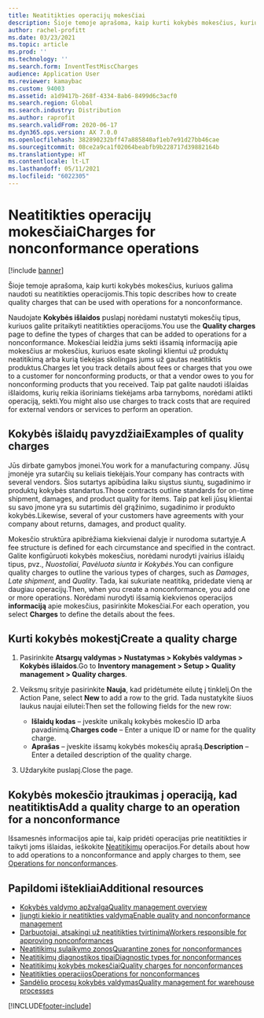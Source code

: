 ```yaml
---
title: Neatitikties operacijų mokesčiai
description: Šioje temoje aprašoma, kaip kurti kokybės mokesčius, kuriuos galima naudoti su neatitikties operacijomis.
author: rachel-profitt
ms.date: 03/23/2021
ms.topic: article
ms.prod: ''
ms.technology: ''
ms.search.form: InventTestMiscCharges
audience: Application User
ms.reviewer: kamaybac
ms.custom: 94003
ms.assetid: a1d9417b-268f-4334-8ab6-8499d6c3acf0
ms.search.region: Global
ms.search.industry: Distribution
ms.author: raprofit
ms.search.validFrom: 2020-06-17
ms.dyn365.ops.version: AX 7.0.0
ms.openlocfilehash: 382890232bff47a885840af1eb7e91d27bb46cae
ms.sourcegitcommit: 08ce2a9ca1f02064beabfb9b228717d39882164b
ms.translationtype: HT
ms.contentlocale: lt-LT
ms.lasthandoff: 05/11/2021
ms.locfileid: "6022305"
---
```

# <a name="charges-for-nonconformance-operations"></a><span data-ttu-id="982ab-103">Neatitikties operacijų mokesčiai</span><span class="sxs-lookup"><span data-stu-id="982ab-103">Charges for nonconformance operations</span></span>

[!include [banner](../includes/banner.md)]

<span data-ttu-id="982ab-104">Šioje temoje aprašoma, kaip kurti kokybės mokesčius, kuriuos galima naudoti su neatitikties operacijomis.</span><span class="sxs-lookup"><span data-stu-id="982ab-104">This topic describes how to create quality charges that can be used with operations for a nonconformance.</span></span>

<span data-ttu-id="982ab-105">Naudojate **Kokybės išlaidos** puslapį norėdami nustatyti mokesčių tipus, kuriuos galite pritaikyti neatitikties operacijoms.</span><span class="sxs-lookup"><span data-stu-id="982ab-105">You use the **Quality charges** page to define the types of charges that can be added to operations for a nonconformance.</span></span> <span data-ttu-id="982ab-106">Mokesčiai leidžia jums sekti išsamią informaciją apie mokesčius ar mokesčius, kuriuos esate skolingi klientui už produktų neatitikimą arba kurią tiekėjas skolingas jums už gautas neatitiktis produktus.</span><span class="sxs-lookup"><span data-stu-id="982ab-106">Charges let you track details about fees or charges that you owe to a customer for nonconforming products, or that a vendor owes to you for nonconforming products that you received.</span></span> <span data-ttu-id="982ab-107">Taip pat galite naudoti išlaidas išlaidoms, kurių reikia išoriniams tiekėjams arba tarnyboms, norėdami atlikti operaciją, sekti.</span><span class="sxs-lookup"><span data-stu-id="982ab-107">You might also use charges to track costs that are required for external vendors or services to perform an operation.</span></span>

## <a name="examples-of-quality-charges"></a><span data-ttu-id="982ab-108">Kokybės išlaidų pavyzdžiai</span><span class="sxs-lookup"><span data-stu-id="982ab-108">Examples of quality charges</span></span>

<span data-ttu-id="982ab-109">Jūs dirbate gamybos įmonei.</span><span class="sxs-lookup"><span data-stu-id="982ab-109">You work for a manufacturing company.</span></span> <span data-ttu-id="982ab-110">Jūsų įmonėje yra sutarčių su keliais tiekėjais.</span><span class="sxs-lookup"><span data-stu-id="982ab-110">Your company has contracts with several vendors.</span></span> <span data-ttu-id="982ab-111">Šios sutartys apibūdina laiku siųstus siuntų, sugadinimo ir produktų kokybės standartus.</span><span class="sxs-lookup"><span data-stu-id="982ab-111">Those contracts outline standards for on-time shipment, damages, and product quality for items.</span></span> <span data-ttu-id="982ab-112">Taip pat keli jūsų klientai su savo įmone yra su sutartimis dėl grąžinimo, sugadinimo ir produkto kokybės.</span><span class="sxs-lookup"><span data-stu-id="982ab-112">Likewise, several of your customers have agreements with your company about returns, damages, and product quality.</span></span>

<span data-ttu-id="982ab-113">Mokesčio struktūra apibrėžiama kiekvienai dalyje ir nurodoma sutartyje.</span><span class="sxs-lookup"><span data-stu-id="982ab-113">A fee structure is defined for each circumstance and specified in the contract.</span></span> <span data-ttu-id="982ab-114">Galite konfigūruoti kokybės mokesčius, norėdami nurodyti įvairius išlaidų tipus, pvz., *Nuostoliai*, *Pavėluota siunta* ir *Kokybės*.</span><span class="sxs-lookup"><span data-stu-id="982ab-114">You can configure quality charges to outline the various types of charges, such as *Damages*, *Late shipment*, and *Quality*.</span></span> <span data-ttu-id="982ab-115">Tada, kai sukuriate neatitiką, pridedate vieną ar daugiau operacijų.</span><span class="sxs-lookup"><span data-stu-id="982ab-115">Then, when you create a nonconformance, you add one or more operations.</span></span> <span data-ttu-id="982ab-116">Norėdami nurodyti išsamią kiekvienos operacijos **informaciją** apie mokesčius, pasirinkite Mokesčiai.</span><span class="sxs-lookup"><span data-stu-id="982ab-116">For each operation, you select **Charges** to define the details about the fees.</span></span>

## <a name="create-a-quality-charge"></a><span data-ttu-id="982ab-117">Kurti kokybės mokestį</span><span class="sxs-lookup"><span data-stu-id="982ab-117">Create a quality charge</span></span>

1. <span data-ttu-id="982ab-118">Pasirinkite **Atsargų valdymas \> Nustatymas \> Kokybės valdymas \> Kokybės išlaidos**.</span><span class="sxs-lookup"><span data-stu-id="982ab-118">Go to **Inventory management \> Setup \> Quality management \> Quality charges**.</span></span>
1. <span data-ttu-id="982ab-119">Veiksmų srityje pasirinkite **Nauja**, kad pridėtumėte eilutę į tinklelį.</span><span class="sxs-lookup"><span data-stu-id="982ab-119">On the Action Pane, select **New** to add a row to the grid.</span></span> <span data-ttu-id="982ab-120">Tada nustatykite šiuos laukus naujai eilutei:</span><span class="sxs-lookup"><span data-stu-id="982ab-120">Then set the following fields for the new row:</span></span>

    - <span data-ttu-id="982ab-121">**Išlaidų kodas** – įveskite unikalų kokybės mokesčio ID arba pavadinimą.</span><span class="sxs-lookup"><span data-stu-id="982ab-121">**Charges code** – Enter a unique ID or name for the quality charge.</span></span>
    - <span data-ttu-id="982ab-122">**Aprašas** – įveskite išsamų kokybės mokesčių aprašą.</span><span class="sxs-lookup"><span data-stu-id="982ab-122">**Description** – Enter a detailed description of the quality charge.</span></span>

1. <span data-ttu-id="982ab-123">Uždarykite puslapį.</span><span class="sxs-lookup"><span data-stu-id="982ab-123">Close the page.</span></span>

## <a name="add-a-quality-charge-to-an-operation-for-a-nonconformance"></a><span data-ttu-id="982ab-124">Kokybės mokesčio įtraukimas į operaciją, kad neatitiktis</span><span class="sxs-lookup"><span data-stu-id="982ab-124">Add a quality charge to an operation for a nonconformance</span></span>

<span data-ttu-id="982ab-125">Išsamesnės informacijos apie tai, kaip pridėti operacijas prie neatitikties ir taikyti joms išlaidas, ieškokite [Neatitikimų](quality-operations.md) operacijos.</span><span class="sxs-lookup"><span data-stu-id="982ab-125">For details about how to add operations to a nonconformance and apply charges to them, see [Operations for nonconformances](quality-operations.md).</span></span>

## <a name="additional-resources"></a><span data-ttu-id="982ab-126">Papildomi ištekliai</span><span class="sxs-lookup"><span data-stu-id="982ab-126">Additional resources</span></span>

- [<span data-ttu-id="982ab-127">Kokybės valdymo apžvalga</span><span class="sxs-lookup"><span data-stu-id="982ab-127">Quality management overview</span></span>](quality-management-processes.md)
- [<span data-ttu-id="982ab-128">Įjungti kiekio ir neatitikties valdymą</span><span class="sxs-lookup"><span data-stu-id="982ab-128">Enable quality and nonconformance management</span></span>](enable-quality-management.md)
- [<span data-ttu-id="982ab-129">Darbuotojai, atsakingi už neatitikties tvirtinimą</span><span class="sxs-lookup"><span data-stu-id="982ab-129">Workers responsible for approving nonconformances</span></span>](quality-responsible-workers.md)
- [<span data-ttu-id="982ab-130">Neatitikimų sulaikymo zonos</span><span class="sxs-lookup"><span data-stu-id="982ab-130">Quarantine zones for nonconformances</span></span>](quality-quarantine-zones.md)
- [<span data-ttu-id="982ab-131">Neatitikimų diagnostikos tipai</span><span class="sxs-lookup"><span data-stu-id="982ab-131">Diagnostic types for nonconformances</span></span>](quality-diagnostic-types.md)
- [<span data-ttu-id="982ab-132">Neatitikimų kokybės mokesčiai</span><span class="sxs-lookup"><span data-stu-id="982ab-132">Quality charges for nonconformances</span></span>](quality-charges.md)
- [<span data-ttu-id="982ab-133">Neatitikties operacijos</span><span class="sxs-lookup"><span data-stu-id="982ab-133">Operations for nonconformances</span></span>](quality-operations.md)
- [<span data-ttu-id="982ab-134">Sandėlio procesų kokybės valdymas</span><span class="sxs-lookup"><span data-stu-id="982ab-134">Quality management for warehouse processes</span></span>](quality-management-for-warehouses-processes.md)

[!INCLUDE[footer-include](../../includes/footer-banner.md)]
